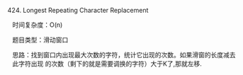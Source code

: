 424. Longest Repeating Character Replacement

时间复杂度：O(n)

题目类型：滑动窗口

思路：找到窗口内出现最大次数的字符，统计它出现的次数。如果滑窗的长度减去此字符出现
的次数（剩下的就是需要调换的字符）大于K了,那就左移.
